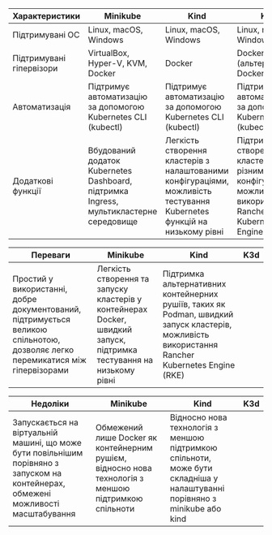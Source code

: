 | Характеристики | Minikube                                                  | Kind                                          | K3d                                      |
|----------------|-----------------------------------------------------------|-----------------------------------------------|-----------------------------------------|
| Підтримувані ОС | Linux, macOS, Windows                                     | Linux, macOS, Windows                        | Linux, macOS, Windows                    |
| Підтримувані гіпервізори | VirtualBox, Hyper-V, KVM, Docker                          | Docker                                        | Docker, Podman (альтернатива Docker)   |
| Автоматизація  | Підтримує автоматизацію за допомогою Kubernetes CLI (kubectl) | Підтримує автоматизацію за допомогою Kubernetes CLI (kubectl) | Підтримує автоматизацію за допомогою Kubernetes CLI (kubectl) |
| Додаткові функції | Вбудований додаток Kubernetes Dashboard, підтримка Ingress, мультикластерне середовище | Легкість створення кластерів з налаштованими конфігураціями, можливість тестування Kubernetes функцій на низькому рівні | Підтримка створення кластерів з різними конфігураціями, можливість використання Rancher Kubernetes Engine (RKE) |

| Переваги       | Minikube                                                  | Kind                                          | K3d                                      |
|----------------|-----------------------------------------------------------|-----------------------------------------------|-----------------------------------------|
| Простий у використанні, добре документований, підтримується великою спільнотою, дозволяє легко перемикатися між гіпервізорами | Легкість створення та запуску кластерів у контейнерах Docker, швидкий запуск, підтримка тестування на низькому рівні | Підтримка альтернативних контейнерних рушіїв, таких як Podman, швидкий запуск кластерів, можливість використання Rancher Kubernetes Engine (RKE) |

| Недоліки       | Minikube                                                  | Kind                                          | K3d                                      |
|----------------|-----------------------------------------------------------|-----------------------------------------------|-----------------------------------------|
| Запускається на віртуальній машині, що може бути повільнішим порівняно з запуском на контейнерах, обмежені можливості масштабування | Обмежений лише Docker як контейнерним рушієм, відносно нова технологія з меншою підтримкою спільноти | Відносно нова технологія з меншою підтримкою спільноти, може бути складніша у налаштуванні порівняно з minikube або kind |
